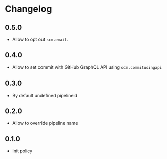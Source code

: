 # Changelog

## 0.5.0

* Allow to opt out `scm.email`.

## 0.4.0

* Allow to set commit with GitHub GraphQL API using `scm.commitusingapi`

## 0.3.0

* By default undefined pipelineid

## 0.2.0

* Allow to override pipeline name

## 0.1.0

* Init policy

